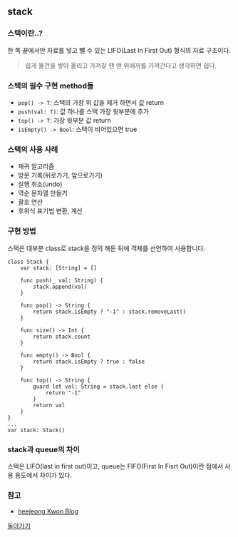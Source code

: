 ## stack

### 스택이란..?

한 쪽 끝에서만 자료를 넣고 뺄 수 있는 LIFO(Last In First Out) 형식의 자료 구조이다.
> 쉽게 물건을 쌓아 올리고 가져갈 땐 맨 위에꺼를 가져간다고 생각하면 쉽다.

### 스택의 필수 구현 method들
- `pop() -> T`: 스택의 가장 위 값을 제거 하면서 값 return
- `push(val: T)`: 값 하나를 스택 가장 윗부분에 추가
- `top() -> T`: 가장 윗부분 값 return
- `isEmpty() -> Bool`: 스택이 비어있으면 true

### 스택의 사용 사례

- 재귀 알고리즘
- 방문 기록(뒤로가기, 앞으로가기)
- 실행 취소(undo)
- 역순 문자열 만들기
- 괄호 연산
- 후위식 표기법 변환, 계산

### 구현 방법

스택은 대부분 class로 stack을 정의 해둔 뒤에 객체를 선언하여 사용합니다.

```
class Stack {
    var stack: [String] = []
    
    func push(_ val: String) {
        stack.append(val)
    }

    func pop() -> String {
        return stack.isEmpty ? "-1" : stack.removeLast()
    }

    func size() -> Int {
        return stack.count
    }

    func empty() -> Bool {
        return stack.isEmpty ? true : false
    }

    func top() -> String {
        guard let val: String = stack.last else {
            return "-1"
        }
        return val
    }
}
...
var stack: Stack()
```

### stack과 queue의 차이

스택은 LIFO(last in first out)이고, queue는 FIFO(First In Fisrt Out)이란 점에서 사용 용도에서 차이가 있다.

### 참고

- [heejeong Kwon Blog](https://gmlwjd9405.github.io/2018/08/03/data-structure-stack.html)

[돌아가기](https://github.com/kbw2204/swiftNote/blob/master/cs/cs50.md)
